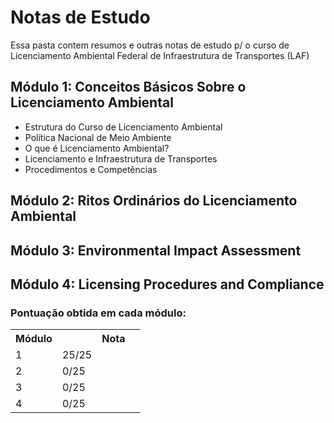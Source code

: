 # Notas de Estudo

Essa pasta contem resumos e outras notas de estudo p/ o curso de Licenciamento Ambiental Federal de Infraestrutura de Transportes (LAF)

## Módulo 1: Conceitos Básicos Sobre o Licenciamento Ambiental
- Estrutura do Curso de Licenciamento Ambiental
- Política Nacional de Meio Ambiente
- O que é Licenciamento Ambiental?
- Licenciamento e Infraestrutura de Transportes
- Procedimentos e Competências

## Módulo 2: Ritos Ordinários do Licenciamento Ambiental


## Módulo 3: Environmental Impact Assessment


## Módulo 4: Licensing Procedures and Compliance


### Pontuação obtida em cada módulo:

<table>
    <tr>
        <th>
        Módulo
        <th>
        <th>
        Nota
        <th>
    </tr>
    <tr>
        <td>
        1
        </td>
        <td>
        25/25
        </td>
    </tr>
    <tr>
        <td>
        2
        </td>
        <td>
        0/25
        </td>
    </tr>
    <tr>
        <td>
        3
        </td>
        <td>
        0/25
        </td>
    </tr>
    <tr>
        <td>
        4
        </td>
        <td>
        0/25
        </td>
    </tr>
</table>